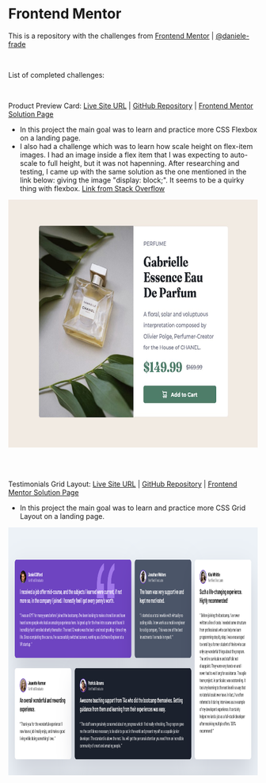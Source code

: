 # Frontend Mentor 

This is a repository with the challenges from [Frontend Mentor](https://www.frontendmentor.io/home) | [@daniele-frade](https://www.frontendmentor.io/profile/daniele-frade)

<br>

List of completed challenges:

<br>

Product Preview Card: [Live Site URL](https://astonishing-tartufo-e6fdee.netlify.app) | [GitHub Repository](https://github.com/daniele-frade/frontend-mentor/tree/main/product-preview-card) | [Frontend Mentor Solution Page](https://www.frontendmentor.io/solutions/html-and-css-layout-using-flexbox-QJU_BaHi-K)
<br>
- In this project the main goal was to learn and practice more CSS Flexbox on a landing page.
- I also had a challenge which was to learn how scale height on flex-item images. I had an image inside a flex item that I was expecting to auto-scale to full height, but it was not hapenning. After researching and testing, I came up with the same solution as the one mentioned in the link below: giving the image "display: block;". It seems to be a quirky thing with flexbox.
[Link from Stack Overflow](https://stackoverflow.com/questions/43759448/image-doesnt-scale-inside-flexbox)

<img src="./product-preview-card/images/desktop.jpg" width="auto" height="500">

<br><br>

Testimonials Grid Layout: [Live Site URL](https://transcendent-stroopwafel-d37e6b.netlify.app) | [GitHub Repository](https://github.com/daniele-frade/frontend-mentor/tree/main/testimonials-grid) | [Frontend Mentor Solution Page](https://www.frontendmentor.io/solutions/interactive-card-details-form-with-html-css-flexbox-grid-js-hwzAeWvc0z)
<br>
- In this project the main goal was to learn and practice more CSS Grid Layout on a landing page.

<img src="./testimonials-grid/images/desktop-screenshot.png" width="auto" height="500">
